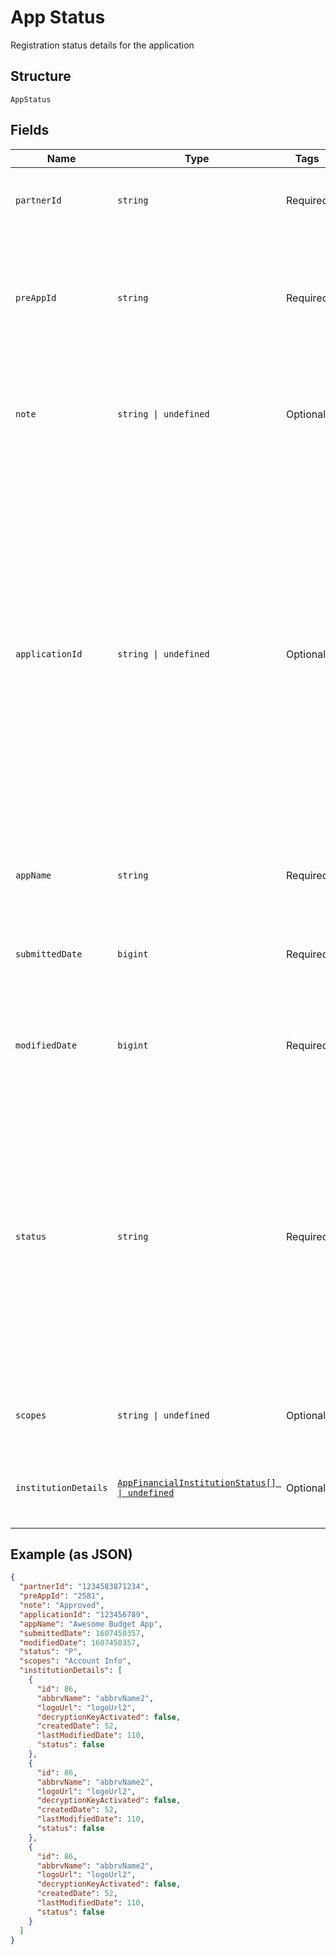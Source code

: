 
# App Status

Registration status details for the application

## Structure

`AppStatus`

## Fields

| Name | Type | Tags | Description |
|  --- | --- | --- | --- |
| `partnerId` | `string` | Required | Your Partner ID displayed in the [Developer Dashboard](https://developer.finicity.com/admin) |
| `preAppId` | `string` | Required | Identifier to track the application registration from the "App Registration" and "Get App Registration Status" endpoints |
| `note` | `string \| undefined` | Optional | A note on the registration. Typically used to indicate reasons for rejected apps. |
| `applicationId` | `string \| undefined` | Optional | `applicationId` value returned from the "Get App Registration Status" endpoint and the partner assign the customers to. This cannot be changed once set. Only applicable in cases of partners with multiple registered applications. If the partner only has one app, this can usually be omitted. This field is populated after the app is in a status approved. |
| `appName` | `string` | Required | The name of the application assigned to the customer |
| `submittedDate` | `bigint` | Required | A date in Unix epoch time (in seconds). See also: [Handling Epoch Dates and Times](https://docs.finicity.com/endpoint-syntax-and-format/). |
| `modifiedDate` | `bigint` | Required | A date in Unix epoch time (in seconds). See also: [Handling Epoch Dates and Times](https://docs.finicity.com/endpoint-syntax-and-format/). |
| `status` | `string` | Required | The status of an app registration request. "A" means approved. "P" means pending which is the status when initially submitted or when the app is modified and awaiting approval. "R" means rejected. If it is rejected there will be a note with the rejected reason. |
| `scopes` | `string \| undefined` | Optional | Indicates scopes of data accessible to the app |
| `institutionDetails` | [`AppFinancialInstitutionStatus[] \| undefined`](../../doc/models/app-financial-institution-status.md) | Optional | A list of the registration status for each FI for the application |

## Example (as JSON)

```json
{
  "partnerId": "1234583871234",
  "preAppId": "2581",
  "note": "Approved",
  "applicationId": "123456789",
  "appName": "Awesome Budget App",
  "submittedDate": 1607450357,
  "modifiedDate": 1607450357,
  "status": "P",
  "scopes": "Account Info",
  "institutionDetails": [
    {
      "id": 86,
      "abbrvName": "abbrvName2",
      "logoUrl": "logoUrl2",
      "decryptionKeyActivated": false,
      "createdDate": 52,
      "lastModifiedDate": 110,
      "status": false
    },
    {
      "id": 86,
      "abbrvName": "abbrvName2",
      "logoUrl": "logoUrl2",
      "decryptionKeyActivated": false,
      "createdDate": 52,
      "lastModifiedDate": 110,
      "status": false
    },
    {
      "id": 86,
      "abbrvName": "abbrvName2",
      "logoUrl": "logoUrl2",
      "decryptionKeyActivated": false,
      "createdDate": 52,
      "lastModifiedDate": 110,
      "status": false
    }
  ]
}
```

